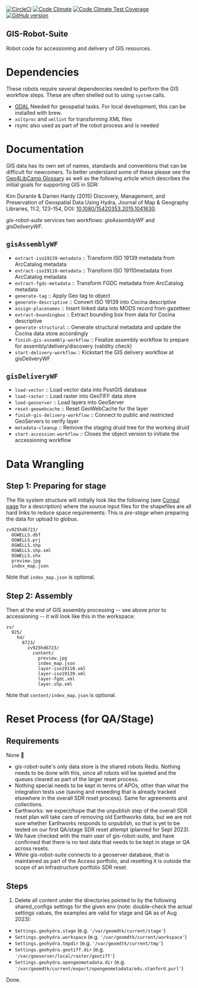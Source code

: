 [![CircleCI](https://circleci.com/gh/sul-dlss/gis-robot-suite.svg?style=svg)](https://circleci.com/gh/sul-dlss/gis-robot-suite)
[![Code Climate](https://codeclimate.com/github/sul-dlss/gis-robot-suite/badges/gpa.svg)](https://codeclimate.com/github/sul-dlss/gis-robot-suite)
[![Code Climate Test Coverage](https://codeclimate.com/github/sul-dlss/gis-robot-suite/badges/coverage.svg)](https://codeclimate.com/github/sul-dlss/)
[![GitHub version](https://badge.fury.io/gh/sul-dlss%2Fgis-robot-suite.svg)](https://badge.fury.io/gh/sul-dlss%2Fgis-robot-suite)

GIS-Robot-Suite
---------------

Robot code for accessioning and delivery of GIS resources.

# Dependencies
These robots require several dependencies needed to perform the GIS workflow steps. These are often shelled out to using `system` calls.

 - [GDAL](https://gdal.org/) Needed for geospatial tasks. For local development, this can be installed with brew.
 - `xsltproc` and `xmllint` for transforming XML files
 - rsync also used as part of the robot process and is needed

# Documentation

GIS data has its own set of names, standards and conventions that can be difficult for newcomers. To better understand some of these please see the [Geo4LibCamp Glossary](https://geo4libcamp.org/glossary/) as well as the following article which describes the initial goals for supporting GIS in SDR:

Kim Durante &amp; Darren Hardy (2015) Discovery, Management, and Preservation of Geospatial Data Using Hydra, Journal of Map &amp; Geography Libraries, 11:2, 123-154, DOI: [10.1080/15420353.2015.1041630](https://doi.org/10.1080/15420353.2015.1041630).

*gis-robot-suite* services two workflows: *gisAssemblyWF* and *gisDeliveryWF*.

`gisAssemblyWF`
---------------

* `extract-iso19139-metadata` :: Transform ISO 19139 metadata from ArcCatalog metadata
* `extract-iso19110-metadata` :: Transform ISO 19110metadata from ArcCatalog metadata
* `extract-fgdc-metadata` :: Transform FGDC metadata from ArcCatalog metadata
* `generate-tag` :: Apply Geo tag to object
* `generate-descriptive` :: Convert ISO 19139 into Cocina descriptive
* `assign-placenames` :: Insert linked data into MODS record from gazetteer
* `extract-boundingbox` :: Extract bounding box from data for Cocina descriptive
* `generate-structural` :: Generate structural metadata and update the Cocina data store accordingly
* `finish-gis-assembly-workflow` :: Finalize assembly workflow to prepare for assembly/delivery/discovery (validity check)
* `start-delivery-workflow` :: Kickstart the GIS delivery workflow at gisDeliveryWF


`gisDeliveryWF`
---------------

* `load-vector` :: Load vector data into PostGIS database
* `load-raster` :: Load raster into GeoTIFF data store
* `load-geoserver` :: Load layers into GeoServer
* `reset-geowebcache` :: Reset GeoWebCache for the layer
* `finish-gis-delivery-workflow` :: Connect to public and restricted GeoServers to verify layer
* `metadata-cleanup` :: Remove the staging druid tree for the working druid
* `start-accession-workflow` :: Closes the object version to initiate the accessioning workflow

Data Wrangling
==============

Step 1: Preparing for stage
---------------------------

The file system structure will initially look like the following (see [Consul
page](https://consul.stanford.edu/x/C5xSC) for a description) where the source input
files for the shapefiles are all hard links to reduce space requirements: This
is *pre-stage* when preparing the data for upload to globus.

    zv925hd6723/
      OGWELLS.dbf
      OGWELLS.prj
      OGWELLS.shp
      OGWELLS.shp.xml
      OGWELLS.shx
      preview.jpg
      index_map.json

Note that `index_map.json` is optional.


Step 2: Assembly
----------------

Then at the end of GIS assembly processing -- see above prior to accessioning -- it will
look like this in the workspace:

    zv/
      925/
        hd/
          6723/
            zv925hd6723/
              content/
                preview.jpg
                index_map.json
                layer-iso19110.xml
                layer-iso19139.xml
                layer-fgdc.xml
                layer.shp.xml

Note that `content/index_map.json` is optional.

# Reset Process (for QA/Stage)

## Requirements

None 🙂

* gis-robot-suite's only data store is the shared robots Redis.  Nothing needs to be done with this, since all robots will be quieted and the queues cleared as part of the larger reset process.
* Nothing special needs to be kept in terms of APOs, other than what the integration tests use (saving and reseeding that is already tracked elsewhere in the overall SDR reset process).  Same for agreements and collections.
* Earthworks: we expect/hope that the unpublish step of the overall SDR reset plan will take care of removing old Earthworks data, but we are not sure whether Earthworks responds to unpublish, so that is yet to be tested on our first QA/stage SDR reset attempt (planned for Sept 2023).
* We have checked with the main user of gis-robot-suite, and have confirmed that there is no test data that needs to be kept in stage or QA across resets.
* While gis-robot-suite connects to a geoserver database, that is maintained as part of the Access portfolio, and resetting it is outside the scope of an Infrastructure portfolio SDR reset.

## Steps

1. Delete all content under the directories pointed to by the following shared_configs settings for the given env (note: double-check the actual settings values, the examples are valid for stage and QA as of Aug 2023):
  - `Settings.geohydra.stage` (e.g. `'/var/geomdtk/current/stage'`)
  - `Settings.geohydra.workspace` (e.g. `'/var/geomdtk/current/workspace'`)
  - `Settings.geohydra.tmpdir` (e.g. `'/var/geomdtk/current/tmp'`)
  - `Settings.geohydra.geotiff.dir` (e.g. `'/var/geoserver/local/raster/geotiff'`)
  - `Settings.geohydra.opengeometadata.dir` (e.g. `'/var/geomdtk/current/export/opengeometadata/edu.stanford.purl'`)

Done.
